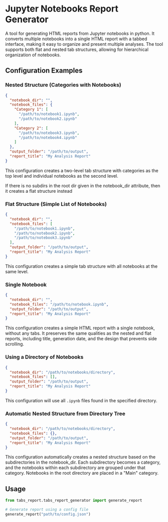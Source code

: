 # Jupyter Notebooks Report Generator

A tool for generating HTML reports from Jupyter notebooks in python. It converts multiple notebooks into a single HTML report with a tabbed interface, making it easy to organize and present multiple analyses. The tool supports both flat and nested tab structures, allowing for hierarchical organization of notebooks.

## Configuration Examples

### Nested Structure (Categories with Notebooks)

```json
{
  "notebook_dir": "",
  "notebook_files": {
    "Category 1": [
      "/path/to/notebook1.ipynb",
      "/path/to/notebook2.ipynb"
    ],
    "Category 2": [
      "/path/to/notebook3.ipynb",
      "/path/to/notebook4.ipynb"
    ]
  },
  "output_folder": "/path/to/output",
  "report_title": "My Analysis Report"
}
```

This configuration creates a two-level tab structure with categories as the top level and individual notebooks as the second level.

If there is no subdirs in the root dir given in the notebook_dir attribute, then it creates a flat structure instead

### Flat Structure (Simple List of Notebooks)

```json
{
  "notebook_dir": "",
  "notebook_files": [
    "/path/to/notebook1.ipynb",
    "/path/to/notebook2.ipynb",
    "/path/to/notebook3.ipynb"
  ],
  "output_folder": "/path/to/output",
  "report_title": "My Analysis Report"
}
```

This configuration creates a simple tab structure with all notebooks at the same level.

### Single Notebook

```json
{
  "notebook_dir": "",
  "notebook_files": "/path/to/notebook.ipynb",
  "output_folder": "/path/to/output",
  "report_title": "My Analysis Report"
}
```

This configuration creates a simple HTML report with a single notebook, without any tabs. It preserves the same qualities as the nested and flat reports, including title, generation date, and the design that prevents side scrolling.

### Using a Directory of Notebooks

```json
{
  "notebook_dir": "/path/to/notebooks/directory",
  "notebook_files": [],
  "output_folder": "/path/to/output",
  "report_title": "My Analysis Report"
}
```

This configuration will use all `.ipynb` files found in the specified directory.

### Automatic Nested Structure from Directory Tree

```json
{
  "notebook_dir": "/path/to/notebooks/directory",
  "notebook_files": {},
  "output_folder": "/path/to/output",
  "report_title": "My Analysis Report"
}
```

This configuration automatically creates a nested structure based on the subdirectories in the notebook_dir. Each subdirectory becomes a category, and the notebooks within each subdirectory are grouped under that category. Notebooks in the root directory are placed in a "Main" category.

## Usage

```python
from tabs_report.tabs_report_generator import generate_report

# Generate report using a config file
generate_report("path/to/config.json")
```
